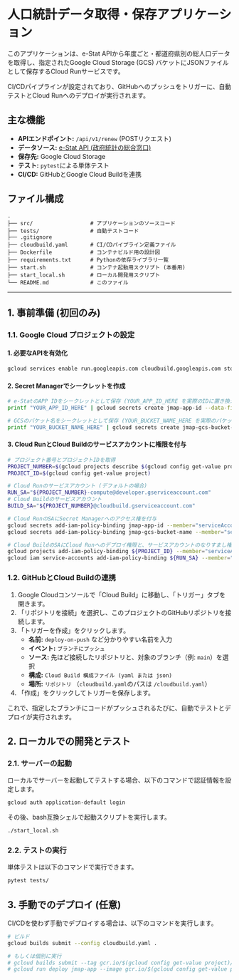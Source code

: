 # 人口統計データ取得・保存アプリケーション

このアプリケーションは、e-Stat APIから年度ごと・都道府県別の総人口データを取得し、指定されたGoogle Cloud Storage (GCS) バケットにJSONファイルとして保存するCloud Runサービスです。

CI/CDパイプラインが設定されており、GitHubへのプッシュをトリガーに、自動テストとCloud Runへのデプロイが実行されます。

## 主な機能

- **APIエンドポイント:** `/api/v1/renew` (POSTリクエスト)
- **データソース:** [e-Stat API (政府統計の総合窓口)](https://www.e-stat.go.jp/)
- **保存先:** Google Cloud Storage
- **テスト:** `pytest`による単体テスト
- **CI/CD:** GitHubとGoogle Cloud Buildを連携

## ファイル構成

```
.
├── src/                  # アプリケーションのソースコード
├── tests/                # 自動テストコード
├── .gitignore
├── cloudbuild.yaml       # CI/CDパイプライン定義ファイル
├── Dockerfile            # コンテナビルド用の設計図
├── requirements.txt      # Pythonの依存ライブラリ一覧
├── start.sh              # コンテナ起動用スクリプト (本番用)
├── start_local.sh        # ローカル開発用スクリプト
└── README.md             # このファイル
```

---

## 1. 事前準備 (初回のみ)

### 1.1. Google Cloud プロジェクトの設定

#### 1. 必要なAPIを有効化
```bash
gcloud services enable run.googleapis.com cloudbuild.googleapis.com storage-component.googleapis.com secretmanager.googleapis.com iam.googleapis.com
```

#### 2. Secret Managerでシークレットを作成
```bash
# e-StatのAPP IDをシークレットとして保存 (YOUR_APP_ID_HERE を実際のIDに置き換える)
printf "YOUR_APP_ID_HERE" | gcloud secrets create jmap-app-id --data-file=-

# GCSのバケット名をシークレットとして保存 (YOUR_BUCKET_NAME_HERE を実際のバケット名に置き換える)
printf "YOUR_BUCKET_NAME_HERE" | gcloud secrets create jmap-gcs-bucket-name --data-file=-
```

#### 3. Cloud RunとCloud Buildのサービスアカウントに権限を付与

```bash
# プロジェクト番号とプロジェクトIDを取得
PROJECT_NUMBER=$(gcloud projects describe $(gcloud config get-value project) --format='value(projectNumber)')
PROJECT_ID=$(gcloud config get-value project)

# Cloud Runのサービスアカウント (デフォルトの場合)
RUN_SA="${PROJECT_NUMBER}-compute@developer.gserviceaccount.com"
# Cloud Buildのサービスアカウント
BUILD_SA="${PROJECT_NUMBER}@cloudbuild.gserviceaccount.com"

# Cloud RunのSAにSecret Managerへのアクセス権を付与
gcloud secrets add-iam-policy-binding jmap-app-id --member="serviceAccount:${RUN_SA}" --role="roles/secretmanager.secretAccessor"
gcloud secrets add-iam-policy-binding jmap-gcs-bucket-name --member="serviceAccount:${RUN_SA}" --role="roles/secretmanager.secretAccessor"

# Cloud BuildのSAにCloud Runへのデプロイ権限と、サービスアカウントのなりすまし権限を付与
gcloud projects add-iam-policy-binding ${PROJECT_ID} --member="serviceAccount:${BUILD_SA}" --role="roles/run.admin"
gcloud iam service-accounts add-iam-policy-binding ${RUN_SA} --member="serviceAccount:${BUILD_SA}" --role="roles/iam.serviceAccountUser"
```

### 1.2. GitHubとCloud Buildの連携

1.  Google Cloudコンソールで「Cloud Build」に移動し、「トリガー」タブを開きます。
2.  「リポジトリを接続」を選択し、このプロジェクトのGitHubリポジトリを接続します。
3.  「トリガーを作成」をクリックします。
    *   **名前:** `deploy-on-push` など分かりやすい名前を入力
    *   **イベント:** `ブランチにプッシュ`
    *   **ソース:** 先ほど接続したリポジトリと、対象のブランチ（例: `main`）を選択
    *   **構成:** `Cloud Build 構成ファイル (yaml または json)`
    *   **場所:** `リポジトリ` （`cloudbuild.yaml`のパスは `/cloudbuild.yaml`）
4.  「作成」をクリックしてトリガーを保存します。

これで、指定したブランチにコードがプッシュされるたびに、自動でテストとデプロイが実行されます。

## 2. ローカルでの開発とテスト

### 2.1. サーバーの起動

ローカルでサーバーを起動してテストする場合、以下のコマンドで認証情報を設定します。
```bash
gcloud auth application-default login
```
その後、bash互換シェルで起動スクリプトを実行します。
```bash
./start_local.sh
```

### 2.2. テストの実行

単体テストは以下のコマンドで実行できます。
```bash
pytest tests/
```

## 3. 手動でのデプロイ (任意)

CI/CDを使わず手動でデプロイする場合は、以下のコマンドを実行します。

```bash
# ビルド
gcloud builds submit --config cloudbuild.yaml .

# もしくは個別に実行
# gcloud builds submit --tag gcr.io/$(gcloud config get-value project)/jmap-app
# gcloud run deploy jmap-app --image gcr.io/$(gcloud config get-value project)/jmap-app ...
```